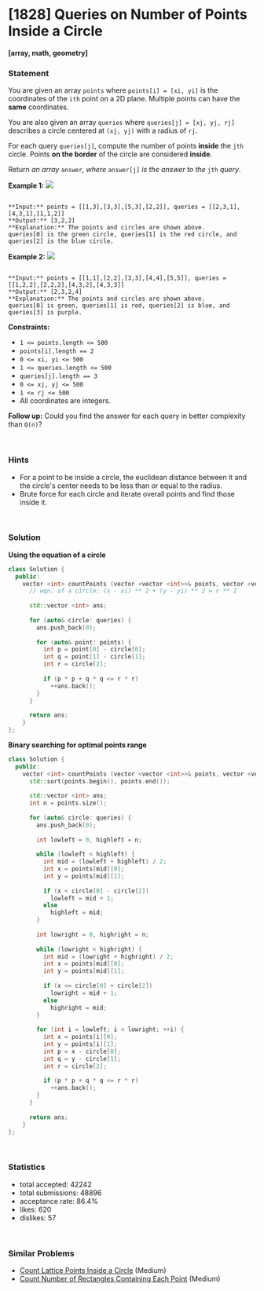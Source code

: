 # [1828] Queries on Number of Points Inside a Circle

**[array, math, geometry]**

### Statement

You are given an array `points` where `points[i] = [xi, yi]` is the coordinates of the `ith` point on a 2D plane. Multiple points can have the **same** coordinates.

You are also given an array `queries` where `queries[j] = [xj, yj, rj]` describes a circle centered at `(xj, yj)` with a radius of `rj`.

For each query `queries[j]`, compute the number of points **inside** the `jth` circle. Points **on the border** of the circle are considered **inside**.

Return *an array* `answer`*, where* `answer[j]` *is the answer to the* `jth` *query*.


**Example 1:**
![](https://assets.leetcode.com/uploads/2021/03/25/chrome_2021-03-25_22-34-16.png)

```

**Input:** points = [[1,3],[3,3],[5,3],[2,2]], queries = [[2,3,1],[4,3,1],[1,1,2]]
**Output:** [3,2,2]
**Explanation:** The points and circles are shown above.
queries[0] is the green circle, queries[1] is the red circle, and queries[2] is the blue circle.

```

**Example 2:**
![](https://assets.leetcode.com/uploads/2021/03/25/chrome_2021-03-25_22-42-07.png)

```

**Input:** points = [[1,1],[2,2],[3,3],[4,4],[5,5]], queries = [[1,2,2],[2,2,2],[4,3,2],[4,3,3]]
**Output:** [2,3,2,4]
**Explanation:** The points and circles are shown above.
queries[0] is green, queries[1] is red, queries[2] is blue, and queries[3] is purple.

```

**Constraints:**
* `1 <= points.length <= 500`
* `points[i].length == 2`
* `0 <= x​​​​​​i, y​​​​​​i <= 500`
* `1 <= queries.length <= 500`
* `queries[j].length == 3`
* `0 <= xj, yj <= 500`
* `1 <= rj <= 500`
* All coordinates are integers.


**Follow up:** Could you find the answer for each query in better complexity than `O(n)`?

<br>

### Hints

- For a point to be inside a circle, the euclidean distance between it and the circle's center needs to be less than or equal to the radius.
- Brute force for each circle and iterate overall points and find those inside it.

<br>

### Solution

**Using the equation of a circle**

```cpp
class Solution {
  public:
    vector <int> countPoints (vector <vector <int>>& points, vector <vector <int>>& queries) {
      // eqn. of a circle: (x - xi) ** 2 + (y - yi) ** 2 = r ** 2
      
      std::vector <int> ans;
      
      for (auto& circle: queries) {
        ans.push_back(0);
        
        for (auto& point: points) {
          int p = point[0] - circle[0];
          int q = point[1] - circle[1];
          int r = circle[2];
          
          if (p * p + q * q <= r * r)
            ++ans.back();
        }
      }
      
      return ans;
    }
};
```

**Binary searching for optimal points range**

```cpp
class Solution {
  public:
    vector <int> countPoints (vector <vector <int>>& points, vector <vector <int>>& queries) {
      std::sort(points.begin(), points.end());
      
      std::vector <int> ans;
      int n = points.size();
      
      for (auto& circle: queries) {
        ans.push_back(0);
        
        int lowleft = 0, highleft = n;
        
        while (lowleft < highleft) {
          int mid = (lowleft + highleft) / 2;
          int x = points[mid][0];
          int y = points[mid][1];
          
          if (x < circle[0] - circle[2])
            lowleft = mid + 1;
          else
            highleft = mid;
        }
        
        int lowright = 0, highright = n;
        
        while (lowright < highright) {
          int mid = (lowright + highright) / 2;
          int x = points[mid][0];
          int y = points[mid][1];
          
          if (x <= circle[0] + circle[2])
            lowright = mid + 1;
          else
            highright = mid;
        }
        
        for (int i = lowleft; i < lowright; ++i) {
          int x = points[i][0];
          int y = points[i][1];
          int p = x - circle[0];
          int q = y - circle[1];
          int r = circle[2];
          
          if (p * p + q * q <= r * r)
            ++ans.back();
        }
      }
      
      return ans;
    }
};
```

<br>

### Statistics

- total accepted: 42242
- total submissions: 48896
- acceptance rate: 86.4%
- likes: 620
- dislikes: 57

<br>

### Similar Problems

- [Count Lattice Points Inside a Circle](https://leetcode.com/problems/count-lattice-points-inside-a-circle) (Medium)
- [Count Number of Rectangles Containing Each Point](https://leetcode.com/problems/count-number-of-rectangles-containing-each-point) (Medium)
